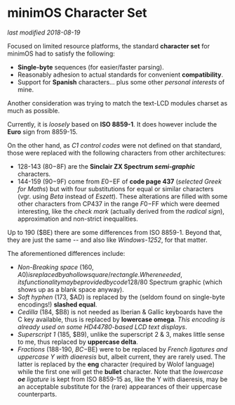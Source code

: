 # minimOS Character Set

*last modified 2018-08-19*

Focused on limited resource platforms, the standard **character set** for minimOS
had to satisfy the following:

- **Single-byte** sequences (for easier/faster parsing).
- Reasonably adhesion to actual standards for convenient **compatibility**.
- Support for **Spanish** characters... plus some other *personal interests* of mine.

Another consideration was trying to match the text-LCD modules charset as much as
possible.

Currently, it is *loosely* based on **ISO 8859-1**. It does however include the
**Euro** sign from 8859-15.

On the other hand, as *C1 control codes* were not defined on that standard, those
were replaced with the following characters from other architectures:

- 128-143 ($80-$8F) are the **Sinclair ZX Spectrum *semi-graphic*** characters.
- 144-159 ($90-$9F) come from $E0-$EF of **code page 437** (*selected Greek for Maths*)
but with four substitutions for equal or similar characters (vgr. using *Beta*
instead of *Eszett*). These alterations are filled with some other characters from
CP437 in the range $F0-$FF which were deemed interesting, like the *check mark*
(actually derived from the *radical sign*), approximation and non-strict
inequalities.
 
Up to 190 ($BE) there are some differences from ISO 8859-1. Beyond that, they are just
the same -- and also like *Windows-1252*, for that matter.

The aforementioned differences include:

- *Non-Breaking space* (160, $A0) is replaced by a hollow square/rectangle. Where
needed, its functionality may be provided by code 128/$80 Spectrum graphic (which
shows up as a blank space anyway).
- *Soft hyphen* (173, $AD) is replaced by the (seldom found on single-byte encodings!)
**slashed equal**.
- *Cedilla* (184, $B8) is not needed as Iberian & Gallic keyboards have the C
key available, thus is replaced by **lowercase omega**. *This encoding
is already used on some HD44780-based LCD text displays*. 
- *Superscript 1* (185, $B9), unlike the superscript 2 & 3, makes little sense to me,
thus replaced by **uppercase delta**.
- *Fractions* (188-190, $BC-$BE) were to be replaced by *French ligatures and uppercase
Y with diaeresis* but, albeit current, they are rarely used. The latter is replaced
by the **eng** character (required by Wolof language) while the first one will get
the **bullet** character. Note that the *lowercase **oe** ligature* is kept from
ISO 8859-15 as, like the Y with diaeresis, may be an acceptable substitute for the
(rare) appearances of their uppercase counterparts.
